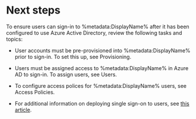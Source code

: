 # Next steps

To ensure users can sign-in to %metadata:DisplayName% after it has been configured to use Azure Active Directory, review the following tasks and topics:

- User accounts must be pre-provisioned into %metadata:DisplayName% prior to sign-in. To set this up, see Provisioning.
    
- Users must be assigned access to %metadata:DisplayName% in Azure AD to sign-in. To assign users, see Users.
    
- To configure access polices for %metadata:DisplayName% users, see Access Policies.
    
- For additional information on deploying single sign-on to users, see [this article](https://azure.microsoft.com/en-us/documentation/articles/active-directory-appssoaccess-whatis/#deploying-azure-ad-integrated-applications-to-users).
    
    

